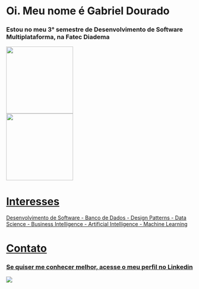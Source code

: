 <h1>Oi. Meu nome é Gabriel Dourado</h1>

<h3>Estou no meu 3° semestre de Desenvolvimento de Software Multiplataforma, na Fatec Diadema</h3>

<div>
  <a href="https://github.com/gabrieldourado21">
  <img loading="lazy" height="180em" src="https://github-readme-stats.vercel.app/api/top-langs/?
    username=gabrieldourado21&layout=compact&langs_count=7&theme=tokyonight"/>
</div>

<div>
  <a href="https://github.com/gabrieldourado21">
  <img loading="lazy" height="180em" src="https://github-readme-stats.vercel.app/api?username=gabrieldourado21&show_icons=true&theme=tokyonight&include_all_commits=true&count_private=true"/>
</div>

<div>
  <h1>Interesses</h1>
  Desenvolvimento de Software - Banco de Dados - Design Patterns - Data Science - Business Intelligence - Artificial Intelligence - Machine Learning
</div>

<div>
  <h1>Contato</h1>
  <h3>Se quiser me conhecer melhor, acesse o meu perfil no Linkedin</h3>
  <a href="https://www.linkedin.com/in/gabrieldouradosantos/" target="_blank"><img loading="lazy" src="https://img.shields.io/badge/-LinkedIn-%230077B5?style=for-the-badge&logo=linkedin&logoColor=black" target="_blank"></a>   
</div>
